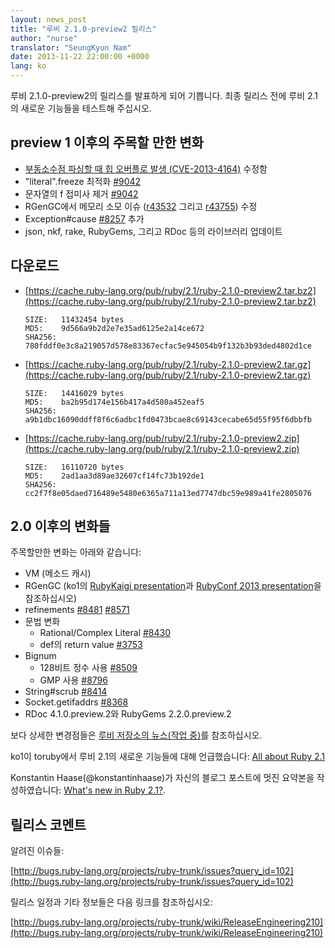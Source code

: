 ```yaml
---
layout: news_post
title: "루비 2.1.0-preview2 릴리스"
author: "nurse"
translator: "SeungKyun Nam"
date: 2013-11-22 22:00:00 +0000
lang: ko
---
```


루비 2.1.0-preview2의 릴리스를 발표하게 되어 기쁩니다.
최종 릴리스 전에 루비 2.1의 새로운 기능들을 테스트해 주십시오.

## preview 1 이후의 주목할 만한 변화

* [부동소수점 파싱할 때 힙 오버플로 발생 (CVE-2013-4164)](https://www.ruby-lang.org/ko/news/2013/11/22/heap-overflow-in-floating-point-parsing-cve-2013-4164/) 수정함
* "literal".freeze 최적화 [#9042](https://bugs.ruby-lang.org/issues/9042)
* 문자열의 f 접미사 제거 [#9042](https://bugs.ruby-lang.org/issues/9042)
* RGenGC에서 메모리 소모 이슈 ([r43532](http://svn.ruby-lang.org/cgi-bin/viewvc.cgi?view=rev&revision=43532) 그리고 [r43755](http://svn.ruby-lang.org/cgi-bin/viewvc.cgi?view=rev&revision=43755)) 수정
* Exception#cause [#8257](https://bugs.ruby-lang.org/issues/8257) 추가
* json, nkf, rake, RubyGems, 그리고 RDoc 등의 라이브러리 업데이트

## 다운로드

* [https://cache.ruby-lang.org/pub/ruby/2.1/ruby-2.1.0-preview2.tar.bz2](https://cache.ruby-lang.org/pub/ruby/2.1/ruby-2.1.0-preview2.tar.bz2)

      SIZE:   11432454 bytes
      MD5:    9d566a9b2d2e7e35ad6125e2a14ce672
      SHA256: 780fddf0e3c8a219057d578e83367ecfac5e945054b9f132b3b93ded4802d1ce

* [https://cache.ruby-lang.org/pub/ruby/2.1/ruby-2.1.0-preview2.tar.gz](https://cache.ruby-lang.org/pub/ruby/2.1/ruby-2.1.0-preview2.tar.gz)

      SIZE:   14416029 bytes
      MD5:    ba2b95d174e156b417a4d580a452eaf5
      SHA256: a9b1dbc16090ddff8f6c6adbc1fd0473bcae8c69143cecabe65d55f95f6dbbfb

* [https://cache.ruby-lang.org/pub/ruby/2.1/ruby-2.1.0-preview2.zip](https://cache.ruby-lang.org/pub/ruby/2.1/ruby-2.1.0-preview2.zip)

      SIZE:   16110720 bytes
      MD5:    2ad1aa3d89ae32607cf14fc73b192de1
      SHA256: cc2f7f8e05daed716489e5480e6365a711a13ed7747dbc59e989a41fe2805076

## 2.0 이후의 변화들

주목할만한 변화는 아래와 같습니다:

* VM (메소드 캐시)
* RGenGC (ko1의 [RubyKaigi presentation](http://rubykaigi.org/2013/talk/S73)과 [RubyConf 2013 presentation](http://www.atdot.net/~ko1/activities/rubyconf2013-ko1_pub.pdf)을 참조하십시오)
* refinements [#8481](https://bugs.ruby-lang.org/issues/8481) [#8571](https://bugs.ruby-lang.org/issues/8571)
* 문법 변화
  * Rational/Complex Literal [#8430](https://bugs.ruby-lang.org/issues/8430)
  * def의 return value [#3753](https://bugs.ruby-lang.org/issues/3753)
* Bignum
  * 128비트 정수 사용 [#8509](https://bugs.ruby-lang.org/issues/8509)
  * GMP 사용 [#8796](https://bugs.ruby-lang.org/issues/8796)
* String#scrub [#8414](https://bugs.ruby-lang.org/issues/8414)
* Socket.getifaddrs [#8368](https://bugs.ruby-lang.org/issues/8368)
* RDoc 4.1.0.preview.2와 RubyGems 2.2.0.preview.2

보다 상세한 변경점들은 [루비 저장소의 뉴스(작업 중)](https://github.com/ruby/ruby/blob/v2_1_0_preview2/NEWS)를 참조하십시오.

ko1이 toruby에서 루비 2.1의 새로운 기능들에 대해 언급했습니다: [All about Ruby 2.1](http://www.atdot.net/~ko1/activities/toruby05-ko1.pdf)

Konstantin Haase(@konstantinhaase)가 자신의 블로그 포스트에 멋진 요약본을 작성하였습니다: [What's new in Ruby 2.1?](http://rkh.im/ruby-2.1).

## 릴리스 코멘트

알려진 이슈들:

[http://bugs.ruby-lang.org/projects/ruby-trunk/issues?query_id=102](http://bugs.ruby-lang.org/projects/ruby-trunk/issues?query_id=102)

릴리스 일정과 기타 정보들은 다음 링크를 참조하십시오:

[http://bugs.ruby-lang.org/projects/ruby-trunk/wiki/ReleaseEngineering210](http://bugs.ruby-lang.org/projects/ruby-trunk/wiki/ReleaseEngineering210)
